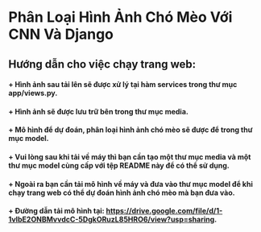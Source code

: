 # Phân Loại Hình Ảnh Chó Mèo Với CNN Và Django

## Hướng dẫn cho việc chạy trang web:
#### + Hình ảnh sau tải lên sẽ được xử lý tại hàm services trong thư mục app/views.py.
#### + Hình ảnh sẽ được lưu trữ bên trong thư mục media.
#### + Mô hình để dự đoán, phân loại hình ảnh chó mèo sẽ được để trong thư mục model.
#### + Vui lòng sau khi tải về máy thì bạn cần tạo một thư mục media và một thư mục model cùng cấp với tệp README này để có thể sử dụng.
#### + Ngoài ra bạn cần tải mô hình về máy và đưa vào thư mục model để khi chạy trang web có thể dự đoán hình ảnh chó mèo mà bạn đưa vào.
#### + Đường dẫn tải mô hình tại: https://drive.google.com/file/d/1-1vIbE2ONBMvvdcC-5DgkORuzL85HRO6/view?usp=sharing.

